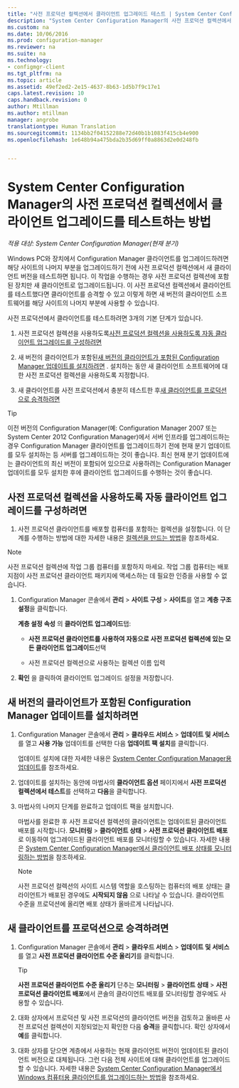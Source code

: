 ```yaml
---
title: "사전 프로덕션 컬렉션에서 클라이언트 업그레이드 테스트 | System Center Configuration Manager"
description: "System Center Configuration Manager의 사전 프로덕션 컬렉션에서 클라이언트 업그레이드를 테스트합니다."
ms.custom: na
ms.date: 10/06/2016
ms.prod: configuration-manager
ms.reviewer: na
ms.suite: na
ms.technology:
- configmgr-client
ms.tgt_pltfrm: na
ms.topic: article
ms.assetid: 49ef2ed2-2e15-4637-8b63-1d5b7f9c17e1
caps.latest.revision: 10
caps.handback.revision: 0
author: Mtillman
ms.author: mtillman
manager: angrobe
translationtype: Human Translation
ms.sourcegitcommit: 1134bb2f04152288e72d40b1b1083f415cb4e900
ms.openlocfilehash: 1e648b94a475bda2b35d69ff0a8863d2e0d248fb


---
```

# <a name="how-to-test-client-upgrades-in-a-preproduction-collection-in-system-center-configuration-manager"></a>System Center Configuration Manager의 사전 프로덕션 컬렉션에서 클라이언트 업그레이드를 테스트하는 방법

*적용 대상: System Center Configuration Manager(현재 분기)*

Windows PC와 장치에서 Configuration Manager 클라이언트를 업그레이드하려면 해당 사이트의 나머지 부분을 업그레이드하기 전에 사전 프로덕션 컬렉션에서 새 클라이언트 버전을 테스트하면 됩니다.  이 작업을 수행하는 경우 사전 프로덕션 컬렉션에 포함된 장치만 새 클라이언트로 업그레이드됩니다. 이 사전 프로덕션 컬렉션에서 클라이언트를 테스트했다면 클라이언트를 승격할 수 있고 이렇게 하면 새 버전의 클라이언트 소프트웨어를 해당 사이트의 나머지 부분에 사용할 수 있습니다.  

 사전 프로덕션에서 클라이언트를 테스트하려면 3개의 기본 단계가 있습니다.  

1.  사전 프로덕션 컬렉션을 사용하도록[사전 프로덕션 컬렉션을 사용하도록 자동 클라이언트 업그레이드를 구성하려면](#BKMK_config)   

2.  새 버전의 클라이언트가 포함된[새 버전의 클라이언트가 포함된 Configuration Manager 업데이트를 설치하려면](#BKMK_install) . 설치하는 동안 새 클라이언트 소프트웨어에 대한 사전 프로덕션 컬렉션을 사용하도록 지정합니다.  

3.  새 클라이언트를 사전 프로덕션에서 충분히 테스트한 후[새 클라이언트를 프로덕션으로 승격하려면](#BKMK_promote)   

> [!TIP]  
>  이전 버전의 Configuration Manager\(예: Configuration Manager 2007 또는 System Center 2012 Configuration Manager\)에서 서버 인프라를 업그레이드하는 경우 Configuration Manager 클라이언트를 업그레이드하기 전에 현재 분기 업데이트를 모두 설치하는 등 서버를 업그레이드하는 것이 좋습니다.   최신 현재 분기 업데이트에는 클라이언트의 최신 버전이 포함되어 있으므로 사용하려는 Configuration Manager 업데이트를 모두 설치한 후에 클라이언트 업그레이드를 수행하는 것이 좋습니다.  

##  <a name="a-namebkmkconfiga-to-configure-automatic-client-upgrades-to-use-a-preproduction-collection"></a><a name="BKMK_config"></a> 사전 프로덕션 컬렉션을 사용하도록 자동 클라이언트 업그레이드를 구성하려면  

1. 사전 프로덕션 클라이언트를 배포할 컴퓨터를 포함하는 컬렉션을 설정합니다. 이 단계를 수행하는 방법에 대한 자세한 내용은 [컬렉션을 만드는 방법](..\collections\create-collections.md)을 참조하세요.

> [!NOTE]
> 사전 프로덕션 컬렉션에 작업 그룹 컴퓨터를 포함하지 마세요. 작업 그룹 컴퓨터는 배포 지점이 사전 프로덕션 클라이언트 패키지에 액세스하는 데 필요한 인증을 사용할 수 없습니다.   

1.  Configuration Manager 콘솔에서 **관리** > **사이트 구성** > **사이트**를 열고 **계층 구조 설정**을 클릭합니다.  

     **계층 설정 속성** 의 **클라이언트 업그레이드**탭:  

    -    **사전 프로덕션 클라이언트를 사용하여 자동으로 사전 프로덕션 컬렉션에 있는 모든 클라이언트 업그레이드**선택  

    -   사전 프로덕션 컬렉션으로 사용하는 컬렉션 이름 입력  

2.  **확인** 을 클릭하여 클라이언트 업그레이드 설정을 저장합니다.  

##  <a name="a-namebkmkinstalla-to-install-a-configuration-manager-update-that-includes-a-new-version-of-the-client"></a><a name="BKMK_install"></a> 새 버전의 클라이언트가 포함된 Configuration Manager 업데이트를 설치하려면  

1.  Configuration Manager 콘솔에서 **관리** > **클라우드 서비스** > **업데이트 및 서비스**를 열고 **사용 가능** 업데이트를 선택한 다음 **업데이트 팩 설치**를 클릭합니다.  

     업데이트 설치에 대한 자세한 내용은 [System Center Configuration Manager용 업데이트](../../../../core/servers/manage/updates.md)를 참조하세요.  

2.  업데이트를 설치하는 동안에 마법사의 **클라이언트 옵션** 페이지에서 **사전 프로덕션 컬렉션에서 테스트**를 선택하고 **다음**을 클릭합니다.  

3.  마법사의 나머지 단계를 완료하고 업데이트 팩을 설치합니다.  

     마법사를 완료한 후 사전 프로덕션 컬렉션의 클라이언트는 업데이트된 클라이언트 배포를 시작합니다. **모니터링** > **클라이언트 상태** > **사전 프로덕션 클라이언트 배포**로 이동하여 업그레이드된 클라이언트 배포를 모니터링할 수 있습니다. 자세한 내용은 [System Center Configuration Manager에서 클라이언트 배포 상태를 모니터링하는 방법](../../../../core/clients/deploy/monitor-client-deployment-status.md)을 참조하세요.

    > [!NOTE]
    > 사전 프로덕션 컬렉션의 사이트 시스템 역할을 호스팅하는 컴퓨터의 배포 상태는 클라이언트가 배포된 경우에도 **시작되지 않음** 으로 나타날 수 있습니다. 클라이언트 수준을 프로덕션에 올리면 배포 상태가 올바르게 나타납니다.

##  <a name="a-namebkmkpromotea-to-promote-the-new-client-to-production"></a><a name="BKMK_promote"></a> 새 클라이언트를 프로덕션으로 승격하려면  

1.  Configuration Manager 콘솔에서 **관리** > **클라우드 서비스** > **업데이트 및 서비스**를 열고 **사전 프로덕션 클라이언트 수준 올리기**를 클릭합니다.

    > [!TIP]
    > **사전 프로덕션 클라이언트 수준 올리기** 단추는 **모니터링** > **클라이언트 상태** > **사전 프로덕션 클라이언트 배포**에서 콘솔의 클라이언트 배포를 모니터링할 경우에도 사용할 수 있습니다.

2.  대화 상자에서 프로덕션 및 사전 프로덕션의 클라이언트 버전을 검토하고 올바른 사전 프로덕션 컬렉션이 지정되었는지 확인한 다음 **승격**을 클릭합니다. 확인 상자에서 **예**를 클릭합니다.  

3.  대화 상자를 닫으면 계층에서 사용하는 현재 클라이언트 버전이 업데이트된 클라이언트 버전으로 대체됩니다. 그런 다음 전체 사이트에 대해 클라이언트를 업그레이드할 수 있습니다. 자세한 내용은 [System Center Configuration Manager에서 Windows 컴퓨터용 클라이언트를 업그레이드하는 방법](../../../../core/clients/manage/upgrade/upgrade-clients-for-windows-computers.md)을 참조하세요.  



<!--HONumber=Nov16_HO1-->


